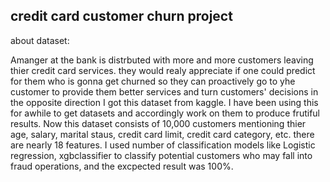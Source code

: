 ##  credit card customer churn project


about dataset:

Amanger at the bank is distrbuted with more and more customers leaving thier credit card services. they would realy appreciate if one could predict for them
who is gonna get churned so they can proactively go to yhe customer to provide them better services and turn customers' decisions in the opposite direction
I got this dataset from kaggle. I have been using this for awhile to get datasets and accordingly work on them to produce frutiful results.
Now this dataset consists of 10,000 customers mentioning thier age, salary, marital staus, credit card limit, credit card category, etc. there are nearly 18 features.
I used number of classification models like Logistic regression, xgbclassifier to classify potential customers who may fall into fraud operations, and the excpected result was 100%.
